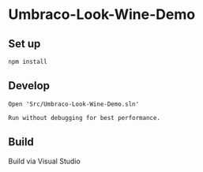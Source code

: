 Umbraco-Look-Wine-Demo
==============

## Set up

    npm install

## Develop

    Open 'Src/Umbraco-Look-Wine-Demo.sln'

    Run without debugging for best performance.
   

## Build

   Build via Visual Studio
